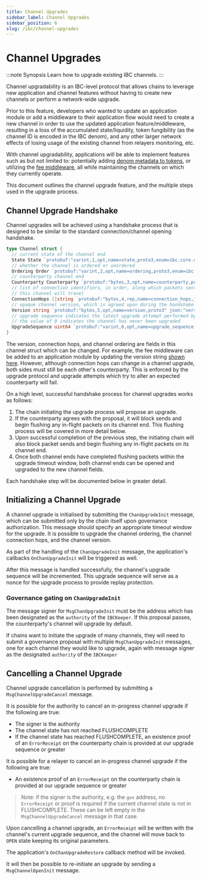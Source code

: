 ```yaml
---
title: Channel Upgrades
sidebar_label: Channel Upgrades
sidebar_position: 6
slug: /ibc/channel-upgrades
---
```


# Channel Upgrades

:::note Synopsis
Learn how to upgrade existing IBC channels.
:::

Channel upgradability is an IBC-level protocol that allows chains to leverage new application and channel features without having to create new channels or perform a network-wide upgrade. 

Prior to this feature, developers who wanted to update an application module or add a middleware to their application flow would need to create a new channel in order to use the updated application feature/middleware, resulting in a loss of the accumulated state/liquidity, token fungibility (as the channel ID is encoded in the IBC denom), and any other larger network effects of losing usage of the existing channel from relayers monitoring, etc.

With channel upgradability, applications will be able to implement features such as but not limited to: potentially adding [denom metadata to tokens](https://github.com/cosmos/ibc/discussions/719), or utilizing the [fee middleware](https://github.com/cosmos/ibc/tree/main/spec/app/ics-029-fee-payment), all while maintaining the channels on which they currently operate.

This document outlines the channel upgrade feature, and the multiple steps used in the upgrade process.

## Channel Upgrade Handshake

Channel upgrades will be achieved using a handshake process that is designed to be similar to the standard connection/channel opening handshake.

```go
type Channel struct {
  // current state of the channel end
  State State `protobuf:"varint,1,opt,name=state,proto3,enum=ibc.core.channel.v1.State" json:"state,omitempty"`
  // whether the channel is ordered or unordered
  Ordering Order `protobuf:"varint,2,opt,name=ordering,proto3,enum=ibc.core.channel.v1.Order" json:"ordering,omitempty"`
  // counterparty channel end
  Counterparty Counterparty `protobuf:"bytes,3,opt,name=counterparty,proto3" json:"counterparty"`
  // list of connection identifiers, in order, along which packets sent on
  // this channel will travel
  ConnectionHops []string `protobuf:"bytes,4,rep,name=connection_hops,json=connectionHops,proto3" json:"connection_hops,omitempty"`
  // opaque channel version, which is agreed upon during the handshake
  Version string `protobuf:"bytes,5,opt,name=version,proto3" json:"version,omitempty"`
  // upgrade sequence indicates the latest upgrade attempt performed by this channel
  // the value of 0 indicates the channel has never been upgraded
  UpgradeSequence uint64 `protobuf:"varint,6,opt,name=upgrade_sequence,json=upgradeSequence,proto3" json:"upgrade_sequence,omitempty"`
}
```

The version, connection hops, and channel ordering are fields in this channel struct which can be changed. For example, the fee middleware can be added to an application module by updating the version string [shown here](https://github.com/cosmos/ibc-go/blob/995b647381b909e9d6065d6c21004f18fab37f55/modules/apps/29-fee/types/metadata.pb.go#L28). However, although connection hops can change in a channel upgrade, both sides must still be each other's counterparty. This is enforced by the upgrade protocol and upgrade attempts which try to alter an expected counterparty will fail.

On a high level, successful handshake process for channel upgrades works as follows:

1. The chain initiating the upgrade process will propose an upgrade.
2. If the counterparty agrees with the proposal, it will block sends and begin flushing any in-flight packets on its channel end. This flushing process will be covered in more detail below.
3. Upon successful completion of the previous step, the initiating chain will also block packet sends and begin flushing any in-flight packets on its channel end. 
4. Once both channel ends have completed flushing packets within the upgrade timeout window, both channel ends can be opened and upgraded to the new channel fields. 

Each handshake step will be documented below in greater detail.

## Initializing a Channel Upgrade

A channel upgrade is initialised by submitting the `ChanUpgradeInit` message, which can be submitted only by the chain itself upon governance authorization. This message should specify an appropriate timeout window for the upgrade. It is possible to upgrade the channel ordering, the channel connection hops, and the channel version. 

As part of the handling of the `ChanUpgradeInit` message, the application's callbacks `OnChanUpgradeInit` will be triggered as well.

After this message is handled successfully, the channel's upgrade sequence will be incremented. This upgrade sequence will serve as a nonce for the upgrade process to provide replay protection.

### Governance gating on `ChanUpgradeInit`

The message signer for `MsgChanUpgradeInit` must be the address which has been designated as the `authority` of the `IBCKeeper`. If this proposal passes, the counterparty's channel will upgrade by default.

If chains want to initiate the upgrade of many channels, they will need to submit a governance proposal with multiple `MsgChanUpgradeInit`  messages, one for each channel they would like to upgrade, again with message signer as the designated `authority` of the `IBCKeeper`

## Cancelling a Channel Upgrade

Channel upgrade cancellation is performed by submitting a `MsgChannelUpgradeCancel` message.

It is possible for the authority to cancel an in-progress channel upgrade if the following are true:

- The signer is the authority
- The channel state has not reached FLUSHCOMPLETE
- If the channel state has reached FLUSHCOMPLETE, an existence proof of an `ErrorReceipt` on the counterparty chain is provided at our upgrade sequence or greater

It is possible for a relayer to cancel an in-progress channel upgrade if the following are true:

- An existence proof of an `ErrorReceipt` on the counterparty chain is provided at our upgrade sequence or greater

> Note: if the signer is the authority, e.g. the `gov` address, no `ErrorReceipt` or proof is required if the current channel state is not in FLUSHCOMPLETE.
> These can be left empty in the `MsgChannelUpgradeCancel` message in that case.

Upon cancelling a channel upgrade, an `ErrorReceipt` will be written with the channel's current upgrade sequence, and
the channel will move back to `OPEN` state keeping its original parameters.

The application's `OnChanUpgradeRestore` callback method will be invoked.

It will then be possible to re-initiate an upgrade by sending a `MsgChannelOpenInit` message.
